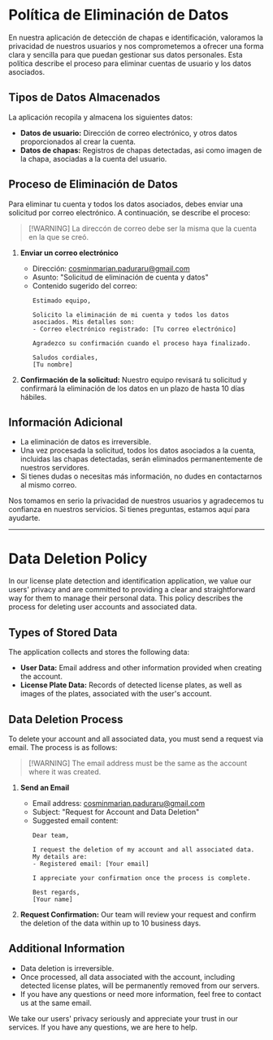 # Política de Eliminación de Datos

En nuestra aplicación de detección de chapas e identificación, valoramos la privacidad de nuestros usuarios y nos comprometemos a ofrecer una forma clara y sencilla para que puedan gestionar sus datos personales. Esta política describe el proceso para eliminar cuentas de usuario y los datos asociados.

## Tipos de Datos Almacenados

La aplicación recopila y almacena los siguientes datos:

- **Datos de usuario:** Dirección de correo electrónico, y otros datos proporcionados al crear la cuenta.
- **Datos de chapas:** Registros de chapas detectadas, asi como imagen de la chapa, asociadas a la cuenta del usuario.

## Proceso de Eliminación de Datos

Para eliminar tu cuenta y todos los datos asociados, debes enviar una solicitud por correo electrónico. A continuación, se describe el proceso:
> [!WARNING] La direccón de correo debe ser la misma que la cuenta en la que se creó.
1. **Enviar un correo electrónico**
   - Dirección: [cosminmarian.paduraru@gmail.com](mailto:cosminmarian.paduraru@gmail.com)
   - Asunto: "Solicitud de eliminación de cuenta y datos"
   - Contenido sugerido del correo:
     ```
     Estimado equipo,

     Solicito la eliminación de mi cuenta y todos los datos asociados. Mis detalles son:
     - Correo electrónico registrado: [Tu correo electrónico]

     Agradezco su confirmación cuando el proceso haya finalizado.

     Saludos cordiales,
     [Tu nombre]
     ```

2. **Confirmación de la solicitud:** Nuestro equipo revisará tu solicitud y confirmará la eliminación de los datos en un plazo de hasta 10 días hábiles.

## Información Adicional

- La eliminación de datos es irreversible.
- Una vez procesada la solicitud, todos los datos asociados a la cuenta, incluidas las chapas detectadas, serán eliminados permanentemente de nuestros servidores.
- Si tienes dudas o necesitas más información, no dudes en contactarnos al mismo correo.

Nos tomamos en serio la privacidad de nuestros usuarios y agradecemos tu confianza en nuestros servicios. Si tienes preguntas, estamos aquí para ayudarte.

---

# Data Deletion Policy

In our license plate detection and identification application, we value our users' privacy and are committed to providing a clear and straightforward way for them to manage their personal data. This policy describes the process for deleting user accounts and associated data.

## Types of Stored Data

The application collects and stores the following data:

- **User Data:** Email address and other information provided when creating the account.
- **License Plate Data:** Records of detected license plates, as well as images of the plates, associated with the user's account.

## Data Deletion Process

To delete your account and all associated data, you must send a request via email. The process is as follows:
> [!WARNING] The email address must be the same as the account where it was created.
1. **Send an Email**
   - Email address: [cosminmarian.paduraru@gmail.com](mailto:cosminmarian.paduraru@gmail.com)
   - Subject: "Request for Account and Data Deletion"
   - Suggested email content:
     ```
     Dear team,

     I request the deletion of my account and all associated data. My details are:
     - Registered email: [Your email]

     I appreciate your confirmation once the process is complete.

     Best regards,
     [Your name]
     ```

2. **Request Confirmation:** Our team will review your request and confirm the deletion of the data within up to 10 business days.

## Additional Information

- Data deletion is irreversible.
- Once processed, all data associated with the account, including detected license plates, will be permanently removed from our servers.
- If you have any questions or need more information, feel free to contact us at the same email.

We take our users' privacy seriously and appreciate your trust in our services. If you have any questions, we are here to help.
